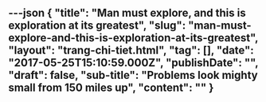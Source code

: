 ---json
{
    "title": "Man must explore, and this is exploration at its greatest",
    "slug": "man-must-explore-and-this-is-exploration-at-its-greatest",
    "layout": "trang-chi-tiet.html",
    "tag": [],
    "date": "2017-05-25T15:10:59.000Z",
    "publishDate": "",
    "draft": false,
    "sub-title": "Problems look mighty small from 150 miles up",
    "__content__": ""
}
---
